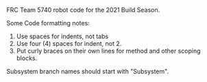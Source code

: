 FRC Team 5740 robot code for the 2021 Build Season.

Some Code formatting notes:  
 1. Use spaces for indents, not tabs
 2. Use four (4) spaces for indent, not 2. 
 3. Put curly braces on their own lines for method and other scoping blocks. 

Subsystem branch names should start with "Subsystem".

